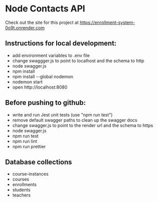 # Node Contacts API
Check out the site for this project at https://enrollment-system-0o9t.onrender.com
## Instructions for local development:
- add environment variables to .env file
- change swaggger.js to point to localhost and the schema to http
- node swagger.js
- npm install
- npm install --global nodemon
- nodemon start
- open http://localhost:8080

## Before pushing to github:
- write and run Jest unit tests (use "npm run test")
- remove default swagger paths to clean up the swagger docs
- change swagger.js to point to the render url and the schema to https
- node swagger.js
- npm run test
- npm run lint
- npm run prettier

## Database collections
- course-instances
- courses
- enrollments
- students
- teachers